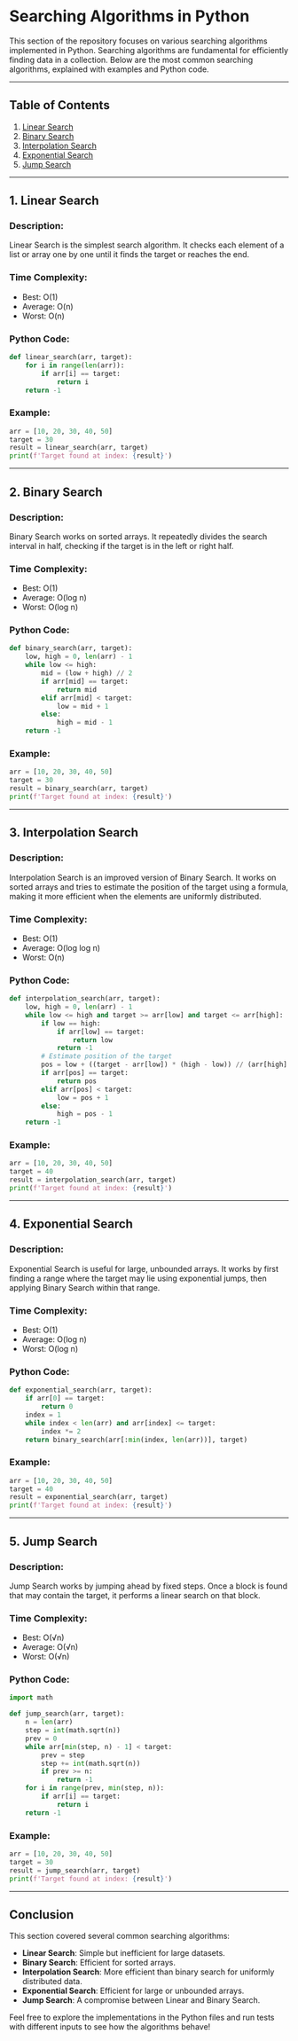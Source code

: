 # Searching Algorithms in Python

This section of the repository focuses on various searching algorithms implemented in Python. Searching algorithms are fundamental for efficiently finding data in a collection. Below are the most common searching algorithms, explained with examples and Python code.

---

## Table of Contents

1. [Linear Search](#linear-search)
2. [Binary Search](#binary-search)
3. [Interpolation Search](#interpolation-search)
4. [Exponential Search](#exponential-search)
5. [Jump Search](#jump-search)

---

## 1. Linear Search

### Description:
Linear Search is the simplest search algorithm. It checks each element of a list or array one by one until it finds the target or reaches the end.

### Time Complexity:
- Best: O(1)
- Average: O(n)
- Worst: O(n)

### Python Code:

```python
def linear_search(arr, target):
    for i in range(len(arr)):
        if arr[i] == target:
            return i
    return -1
```

### Example:

```python
arr = [10, 20, 30, 40, 50]
target = 30
result = linear_search(arr, target)
print(f'Target found at index: {result}')
```

---

## 2. Binary Search

### Description:
Binary Search works on sorted arrays. It repeatedly divides the search interval in half, checking if the target is in the left or right half.

### Time Complexity:
- Best: O(1)
- Average: O(log n)
- Worst: O(log n)

### Python Code:

```python
def binary_search(arr, target):
    low, high = 0, len(arr) - 1
    while low <= high:
        mid = (low + high) // 2
        if arr[mid] == target:
            return mid
        elif arr[mid] < target:
            low = mid + 1
        else:
            high = mid - 1
    return -1
```

### Example:

```python
arr = [10, 20, 30, 40, 50]
target = 30
result = binary_search(arr, target)
print(f'Target found at index: {result}')
```

---

## 3. Interpolation Search

### Description:
Interpolation Search is an improved version of Binary Search. It works on sorted arrays and tries to estimate the position of the target using a formula, making it more efficient when the elements are uniformly distributed.

### Time Complexity:
- Best: O(1)
- Average: O(log log n)
- Worst: O(n)

### Python Code:

```python
def interpolation_search(arr, target):
    low, high = 0, len(arr) - 1
    while low <= high and target >= arr[low] and target <= arr[high]:
        if low == high:
            if arr[low] == target:
                return low
            return -1
        # Estimate position of the target
        pos = low + ((target - arr[low]) * (high - low)) // (arr[high] - arr[low])
        if arr[pos] == target:
            return pos
        elif arr[pos] < target:
            low = pos + 1
        else:
            high = pos - 1
    return -1
```

### Example:

```python
arr = [10, 20, 30, 40, 50]
target = 40
result = interpolation_search(arr, target)
print(f'Target found at index: {result}')
```

---

## 4. Exponential Search

### Description:
Exponential Search is useful for large, unbounded arrays. It works by first finding a range where the target may lie using exponential jumps, then applying Binary Search within that range.

### Time Complexity:
- Best: O(1)
- Average: O(log n)
- Worst: O(log n)

### Python Code:

```python
def exponential_search(arr, target):
    if arr[0] == target:
        return 0
    index = 1
    while index < len(arr) and arr[index] <= target:
        index *= 2
    return binary_search(arr[:min(index, len(arr))], target)
```

### Example:

```python
arr = [10, 20, 30, 40, 50]
target = 40
result = exponential_search(arr, target)
print(f'Target found at index: {result}')
```

---

## 5. Jump Search

### Description:
Jump Search works by jumping ahead by fixed steps. Once a block is found that may contain the target, it performs a linear search on that block.

### Time Complexity:
- Best: O(√n)
- Average: O(√n)
- Worst: O(√n)

### Python Code:

```python
import math

def jump_search(arr, target):
    n = len(arr)
    step = int(math.sqrt(n))
    prev = 0
    while arr[min(step, n) - 1] < target:
        prev = step
        step += int(math.sqrt(n))
        if prev >= n:
            return -1
    for i in range(prev, min(step, n)):
        if arr[i] == target:
            return i
    return -1
```

### Example:

```python
arr = [10, 20, 30, 40, 50]
target = 30
result = jump_search(arr, target)
print(f'Target found at index: {result}')
```

---

## Conclusion

This section covered several common searching algorithms:

- **Linear Search**: Simple but inefficient for large datasets.
- **Binary Search**: Efficient for sorted arrays.
- **Interpolation Search**: More efficient than binary search for uniformly distributed data.
- **Exponential Search**: Efficient for large or unbounded arrays.
- **Jump Search**: A compromise between Linear and Binary Search.

Feel free to explore the implementations in the Python files and run tests with different inputs to see how the algorithms behave!
